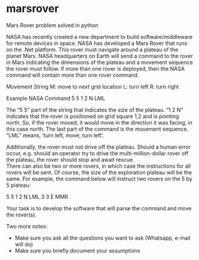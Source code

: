 # marsrover
Mars Rover problem solved in python

NASA has recently created a new department to build software/middleware for remote devices in space. NASA has developed a Mars Rover that runs on the .Net platform. This rover must navigate around a plateau of the planet Mars. NASA headquarters on Earth will send a command to the rover in Mars indicating the dimensions of the plateau and a movement sequence the rover must follow. If more than one rover is deployed, then the NASA command will contain more than one rover command.

Movement String 
M: move to next grid location
L: turn left
R: turn right 

Example NASA Command
5 5
1 2 N
LML

The “5 5” part of the string that indicates the size of the plateau.  “1 2 N” indicates that the rover is positioned on grid square 1,2 and is pointing north.  So, if the rover moved, it would move in the direction it was facing, in this case north.  The last part of the command is the movement sequence.  “LML” means, ‘turn left, move, turn left’.

Additionally, the rover must not drive off the plateau. Should a human error occur, e.g. should an operator try to drive the multi-million-dollar rover off the plateau, the rover should stop and await rescue.  
There can also be two or more rovers, in which case the instructions for all rovers will be sent.  Of course, the size of the exploration plateau will be the same.  For example, the command below will instruct two rovers on the 5 by 5 plateau:

5 5
1 2 N
LML
3 3 E
MMR

Your task is to develop the software that will parse the command and move the rover(s).

Two more notes:

-	Make sure you ask all the questions you want to ask (Whatsapp, e-mail will do)
-	Make sure you briefly document your assumptions
